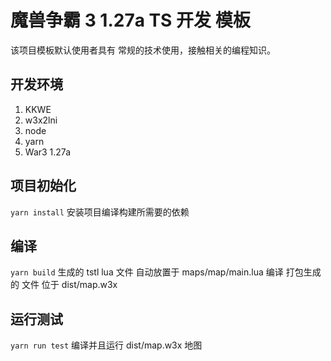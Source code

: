 # 魔兽争霸 3 1.27a TS 开发 模板

该项目模板默认使用者具有 常规的技术使用，接触相关的编程知识。

## 开发环境

1. KKWE
2. w3x2lni
3. node
4. yarn
5. War3 1.27a

## 项目初始化

`yarn install`
安装项目编译构建所需要的依赖

## 编译

`yarn build`
生成的 tstl lua 文件 自动放置于 maps/map/main.lua
编译 打包生成的 文件 位于 dist/map.w3x

## 运行测试

`yarn run test`
编译并且运行 dist/map.w3x 地图
